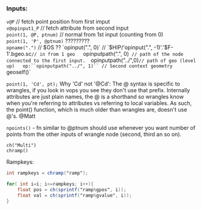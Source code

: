 
### Inputs:
`v@P` // fetch point position from first imput  
`v@opinput1_P` // fetch attribute from second input  
`point(1, @P, ptnum)` // normal from 1st input (counting from 0)  
`point(1, 'P', @ptnum)` ?????????    
`opname(".")` // $OS ??  
`opinput(".", 0)` //   
`$HIP/'opinput(".", -1)'.'$F-1'.bgeo.sc` // in from 1 geo   
`opinputpath(".", 0)`  // path of the node connected to the first input.  
`opinputpath("../",0)` // path of geo (level up)  
op:``opinputpath("../", 1)`` // Second context geometry  
`geoself()`  

`point(1, 'Cd', pt);` Why 'Cd' not '@Cd': The @ syntax is specific to wrangles, if you look in vops you see they don't use that prefix. Internally attributes are just plain names, the @ is a shorthand so wrangles know when you're referring to attributes vs referring to local variables. As such, the point() function, which is much older than wrangles are, doesn't use @'s. @Matt  


`npoints()` - fn similar to @ptnum should use whenever you want number of points from the other inputs of wrangle node (second, third an so on).  

`ch("Multi")`  
`chramp()`  

Rampkeys:  
```glsl 
int rampkeys = chramp("ramp");

for( int i=i; i<=rampkeys; i++){
    float pos = ch(sprintf("ramp%gpos", i));
    float val = ch(sprintf("ramp%gvalue", i));
}
```
